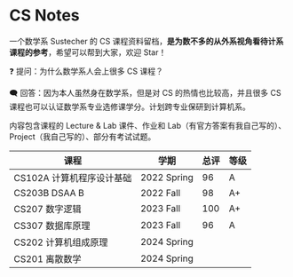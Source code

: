 # CS Notes

一个数学系 Sustecher 的 CS 课程资料留档，**是为数不多的从外系视角看待计系课程的参考**，希望可以帮到大家，欢迎 Star！

❓ 提问：为什么数学系人会上很多 CS 课程？

🗨 回答：因为本人虽然身在数学系，但是对 CS 的热情也比较高，并且很多 CS 课程也可以认证数学系专业选修课学分。计划跨专业保研到计算机系。

内容包含课程的 Lecture & Lab 课件、作业和 Lab（有官方答案有我自己写的）、Project（我自己写的）、部分有考试试题。

| 课程                      | 学期        | 总评 | 等级 |
| ------------------------- | ----------- | ---- | ---- |
| CS102A 计算机程序设计基础 | 2022 Spring | 96   | A    |
| CS203B DSAA B             | 2022 Fall   | 98   | A+   |
| CS207 数字逻辑            | 2023 Fall   | 100  | A+   |
| CS307 数据库原理          | 2023 Fall   | 96   | A    |
| CS202 计算机组成原理      | 2024 Spring |      |      |
| CS201 离散数学            | 2024 Spring |      |      |
